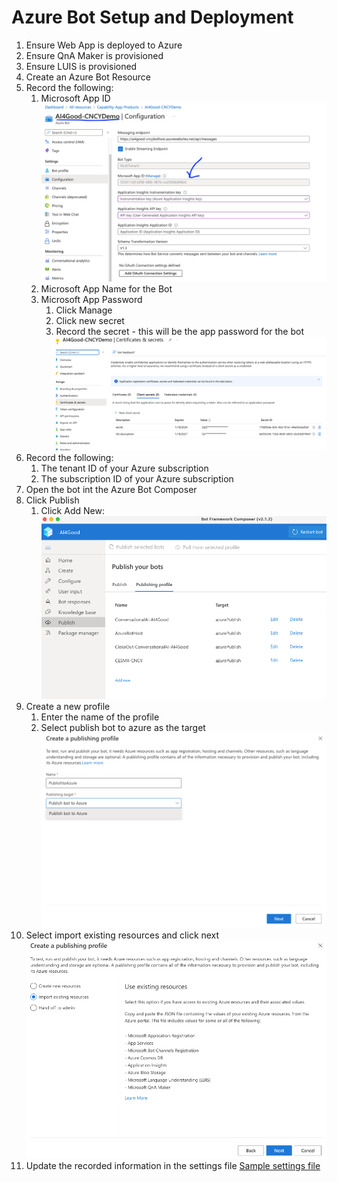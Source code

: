 # Azure Bot Setup and Deployment
1. Ensure Web App is deployed to Azure
2. Ensure QnA Maker is provisioned
3. Ensure LUIS is provisioned
4. Create an Azure Bot Resource
5. Record the following:
   1. Microsoft App ID
      ![Azure Bot Name/ID](images/azure-bot/appnameid.png)
   2. Microsoft App Name for the Bot
   3. Microsoft App Password
      1. Click Manage
      2. Click new secret 
      3. Record the secret - this will be the app password for the bot
      ![App password](images/azure-bot/app-secret.png)
6. Record the following:
   1. The tenant ID of your Azure subscription
   2. The subscription ID of your Azure subscription
7. Open the bot int the Azure Bot Composer
8. Click Publish
   1. Click Add New:
   ![Publish](images/azure-bot/publish-one.png)
9. Create a new profile
   1. Enter the name of the profile
   2. Select publish bot to azure as the target
   ![](images/azure-bot/publish-two.png)
10. Select import existing resources and click next
![import](images/azure-bot/publish-three.png)
11. Update the recorded information in the settings file
[Sample settings file](images/azure-bot/settings.json)